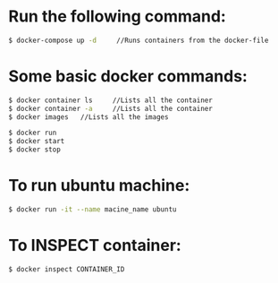 # Run the following command: 
```sh
$ docker-compose up -d     //Runs containers from the docker-file
```

# Some basic docker commands:
```sh
$ docker container ls     //Lists all the container
$ docker container -a     //Lists all the container
$ docker images   //Lists all the images

$ docker run
$ docker start
$ docker stop

```

# To run ubuntu machine: 
```sh
$ docker run -it --name macine_name ubuntu
```
# To INSPECT container: 
```sh
$ docker inspect CONTAINER_ID
```